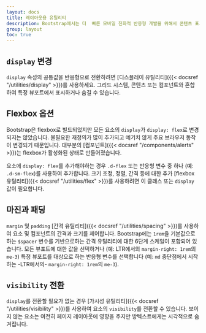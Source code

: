 ```yaml
---
layout: docs
title: 레이아웃용 유틸리티
description: Bootstrap에서는 더  빠른 모바일 친화적 반응형 개발을 위해서 콘텐츠 표시, 숨기기, 정렬, 간격 조정을 위한 수십 개의 유틸리티 클래스가 포함되어 있습니다.
group: layout
toc: true
---
```


## `display` 변경

`display` 속성의 공통값을 반응형으로 전환하려면 [디스플레이 유틸리티]({{< docsref "/utilities/display" >}})를 사용하세요. 그리드 시스템, 콘텐츠 또는 컴포넌트와 혼합하여 특정 뷰포트에서 표시하거나 숨길 수 있습니다.

## Flexbox 옵션

Bootstrap은 flexbox로 빌드되었지만 모든 요소의 `display`가 `display: flex`로 변경되지는 않았습니다. 불필요한 재정의가 많이 추가되고 예기치 않게 주요 브라우저 동작이 변경되기 때문입니다. 대부분의 [컴포넌트]({{< docsref "/components/alerts" >}})는 flexbox가 활성화된 상태로 만들어졌습니다.

요소에 `display: flex`를 추가해야하는 경우 `.d-flex` 또는 반응형 변수 중 하나 (예: `.d-sm-flex`)를 사용하여 추가합니다. 크기 조정, 정렬, 간격 등에 대한 추가 [flexbox 유틸리티]({{< docsref "/utilities/flex" >}})를 사용하려면 이 클래스 또는 `display` 값이 필요합니다.

## 마진과 패딩

`margin` 및 `padding` [간격 유틸리티]({{< docsref "/utilities/spacing" >}})를 사용하여 요소 및 컴포넌트의 간격과 크기를 제어합니다. Bootstrap에는 `1rem`을 기본값으로 하는 `$spacer` 변수를 기반으로하는 간격 유틸리티에 대한 6단계 스케일이 포함되어 있습니다. 모든 뷰포트에 대한 값을 선택하거나 (예: LTR에서의 `margin-right: 1rem`의 `me-3`) 특정 뷰포트를 대상으로 하는 반응형 변수를 선택합니다 (예: `md` 중단점에서 시작하는 -LTR에서의- `margin-right: 1rem`의 `me-3`).

## `visibility` 전환

`display`를 전환할 필요가 없는 경우 [가시성 유틸리티]({{< docsref "/utilities/visibility" >}})를 사용하여 요소의 `visibility`를 전환할 수 있습니다. 보이지 않는 요소는 여전히 페이지 레이아웃에 영향을 주지만 방텍스트에게는 시각적으로 숨겨집니다.